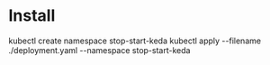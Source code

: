 # Install
kubectl create namespace stop-start-keda
kubectl apply --filename ./deployment.yaml --namespace stop-start-keda